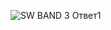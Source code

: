 ![SW BAND  3  Ответ1](https://user-images.githubusercontent.com/84935915/180626002-4486543f-e779-45c0-9aec-030fa6be71c7.jpg)

